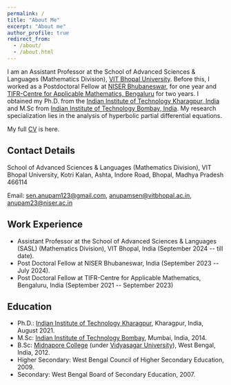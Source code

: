 ```yaml
---
permalink: /
title: "About Me"
excerpt: "About me"
author_profile: true
redirect_from: 
  - /about/
  - /about.html
---
```


I am an Assistant Professor at the School of Advanced Sciences & Languages (Mathematics Division), [VIT Bhopal University](https://vitbhopal.ac.in/). Before this, I worked as a Postdoctoral Fellow at [NISER Bhubaneswar](https://www.niser.ac.in/sms/), for one year and [TIFR-Centre for Applicable Mathematics, Bengaluru](https://www.math.tifrbng.res.in) for two years. I obtained my Ph.D. from the [Indian Institute of Technology Kharagpur, India](https://www.iitkgp.ac.in/) and M.Sc from [Indian Institute of Technology Bombay, India](https://www.iitb.ac.in/). My research specialization lies in the analysis of hyperbolic partial differential equations.


My full [CV](http://anupamsenmath.github.io/files/Anupam_CV.pdf) is here. 

Contact Details
----------------
School of Advanced Sciences & Languages (Mathematics Division),
VIT Bhopal University,
Kotri Kalan, Ashta, Indore Road, Bhopal, Madhya Pradesh 466114

Email: sen.anupam123@gmail.com, anupamsen@vitbhopal.ac.in, anupam23@niser.ac.in


Work Experience
----------
* Assistant Professor at the School of Advanced Sciences & Languages (SASL) (Mathematics Division), VIT Bhopal, India (September 2024 -- till date).
* Post Doctoral Fellow at NISER Bhubaneswar, India (September 2023 -- July 2024).
* Post Doctoral Fellow at TIFR-Centre for Applicable Mathematics, Bengaluru, India (September 2021 -- September 2023)
  

Education
---------
* Ph.D.: [Indian Institute of Technology Kharagpur](https://www.iitkgp.ac.in/), Kharagpur, India, August 2021.
* M.Sc: [Indian Institute of Technology Bombay](https://www.iitb.ac.in/), Mumbai, India, 2014.
* B.Sc: [Midnapore College](https://midnaporecollege.ac.in/) (under [Vidyasagar University](http://www.vidyasagar.ac.in/Default.aspx)), West Bengal, India, 2012.
* Higher Secondary:  West Bengal Council of Higher Secondary Education, 2009.
* Secondary: West Bengal Board of Secondary Education, 2007.
  

